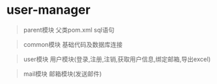 # user-manager

> parent模块 父类pom.xml sql语句

> common模块 基础代码及数据库连接

> user模块 用户模块(登录,注册,注销,获取用户信息,绑定邮箱,导出excel)

> mail模块 邮箱模块(发送邮件)


